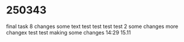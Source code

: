 # 250343
final task 8 changes
some text test test test test 2
some changes more changex test test
making some changes 14:29 15.11